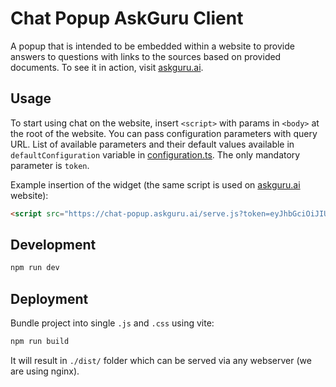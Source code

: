 # Chat Popup AskGuru Client

A popup that is intended to be embedded within a website to provide answers to questions with links to the sources based on provided documents. To see it in action, visit [askguru.ai](https://askguru.ai).

## Usage

To start using chat on the website, insert `<script>` with params in `<body>` at the root of the website. You can pass configuration parameters with query URL. List of available parameters and their default values available in `defaultConfiguration` variable in [configuration.ts](./src/configuration.ts). The only mandatory parameter is `token`.

Example insertion of the widget (the same script is used on [askguru.ai](https://askguru.ai) website):

```html
<script src="https://chat-popup.askguru.ai/serve.js?token=eyJhbGciOiJIUzI1NiIsInR5cCI6IkpXVCJ9.eyJ2ZW5kb3IiOiJhc2tndXJ1cHVibGljIiwib3JnYW5pemF0aW9uIjoiYXNrZ3VydSIsInNlY3VyaXR5X2dyb3VwcyI6W119.bR2GxUtV3zeER-s95AsV3UBrssa_ufP7Q1EalkBO5Kw&whitelabel=False&windowHeading=Chat+with+us%21&popupMessage=Check+out+%3Cb%3EAI+chatbot%21%3C%2Fb%3E&welcomeMessage=%F0%9F%91%8B+Hi%21+I+am+AskGuru+AI+Assistant.+Ask+me+anything+about+current+website...&addUnreadDot=True&bottomIndent=24&rightIndent=24&zIndex=99999&buttonSize=64"></script>
```

## Development

```bash
npm run dev
```

## Deployment

Bundle project into single `.js` and `.css` using vite:

```bash
npm run build
```

It will result in `./dist/` folder which can be served via any webserver (we are using nginx).
